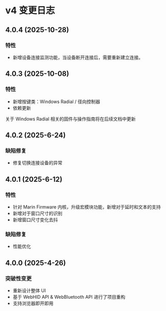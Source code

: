 # v4 变更日志

## 4.0.4 (2025-10-28)

### 特性
- 新增设备连接监测功能，当设备断开连接后，需要重新建立连接。

## 4.0.3 (2025-10-08)

### 特性
- 新增按键类：Windows Radial / 径向控制器
- 依赖更新

关于 Windows Radial 相关的固件与操作指南将在后续文档中更新

## 4.0.2 (2025-6-24)

### 缺陷修复
- 修复切换连接设备的异常

## 4.0.1 (2025-6-12)

### 特性
- 针对 Marin Firmware 内核，升级宏模块功能，新增对于延时和文本的支持
- 新增对于窗口尺寸的识别
- 新增窗口尺寸变化去抖

### 缺陷修复
- 性能优化

## 4.0.0 (2025-4-26)

### 突破性变更
- 重新设计整体 UI
- 基于 WebHID API & WebBluetooth API 进行了项目重构
- 支持浏览器即开即用
